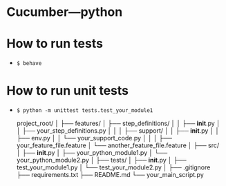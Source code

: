 # Cucumber—python


# How to run tests 
- `$ behave`

# How to run unit tests 
- `$ python -m unittest tests.test_your_module1`


    project_root/
    │
    ├── features/
    │   ├── step_definitions/
    │   │   ├── __init__.py
    │   │   ├── your_step_definitions.py
    │   │
    │   ├── support/
    │   │   ├── __init__.py
    │   │   ├── env.py
    │   │   └── your_support_code.py
    │   │
    │   ├── your_feature_file.feature
    │   └── another_feature_file.feature
    │
    ├── src/
    │   ├── __init__.py
    │   ├── your_python_module1.py
    │   └── your_python_module2.py
    │
    ├── tests/
    │   ├── __init__.py
    │   ├── test_your_module1.py
    │   └── test_your_module2.py
    │
    ├── .gitignore
    ├── requirements.txt
    ├── README.md
    └── your_main_script.py